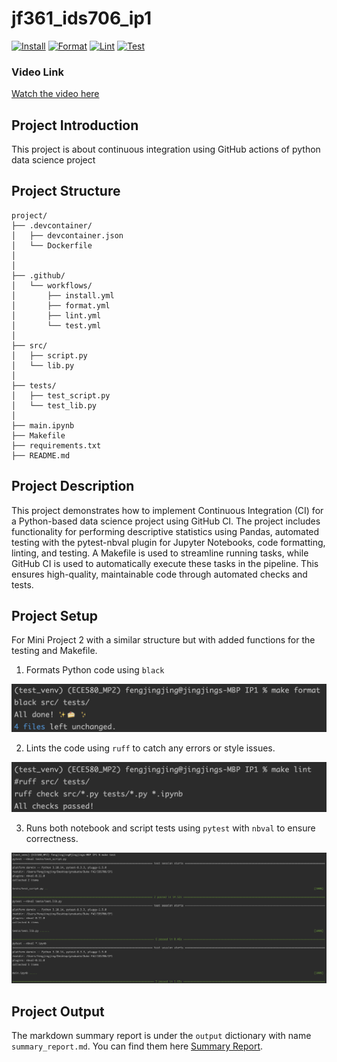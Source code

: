 # jf361_ids706_ip1
[![Install](https://github.com/siyiia/jf361_ids706_ip1/actions/workflows/install.yml/badge.svg)](https://github.com/siyiia/jf361_ids706_ip1/actions/workflows/install.yml)
[![Format](https://github.com/siyiia/jf361_ids706_ip1/actions/workflows/format.yml/badge.svg)](https://github.com/siyiia/jf361_ids706_ip1/actions/workflows/format.yml)
[![Lint](https://github.com/siyiia/jf361_ids706_ip1/actions/workflows/lint.yml/badge.svg)](https://github.com/siyiia/jf361_ids706_ip1/actions/workflows/lint.yml)
[![Test](https://github.com/siyiia/jf361_ids706_ip1/actions/workflows/test.yml/badge.svg)](https://github.com/siyiia/jf361_ids706_ip1/actions/workflows/test.yml)

### Video Link
[Watch the video here](https://youtu.be/4voIdhXp2YE)

## Project Introduction
This project is about continuous integration using GitHub actions of python data science project

## Project Structure
```angular2html
project/
├── .devcontainer/
│   ├── devcontainer.json
│   └── Dockerfile
│
│
├── .github/
│   └── workflows/
│       ├── install.yml
│       ├── format.yml
│       ├── lint.yml
│       └── test.yml
│
├── src/
│   ├── script.py
│   └── lib.py
│
├── tests/
│   ├── test_script.py 
│   └── test_lib.py
│
├── main.ipynb
├── Makefile
├── requirements.txt
├── README.md
```

## Project Description
This project demonstrates how to implement Continuous Integration (CI) for a Python-based data science project using GitHub CI. The project includes functionality for performing descriptive statistics using Pandas, automated testing with the pytest-nbval plugin for Jupyter Notebooks, code formatting, linting, and testing. A Makefile is used to streamline running tasks, while GitHub CI is used to automatically execute these tasks in the pipeline. This ensures high-quality, maintainable code through automated checks and tests.

## Project Setup
For Mini Project 2 with a similar structure but with added functions for the testing and Makefile.
1. Formats Python code using `black`
<p align="center">
  <img src="screenshots/format.png" />
</p>

2. Lints the code using `ruff` to catch any errors or style issues.
<p align="center">
  <img src="screenshots/lint.png" />
</p>

3. Runs both notebook and script tests using `pytest` with `nbval` to ensure correctness.
<p align="center">
  <img src="screenshots/test.png" />
</p>

## Project Output
The markdown summary report is under the `output` dictionary with name `summary_report.md`. You can find them here [Summary Report](./output/summary_report.md).
